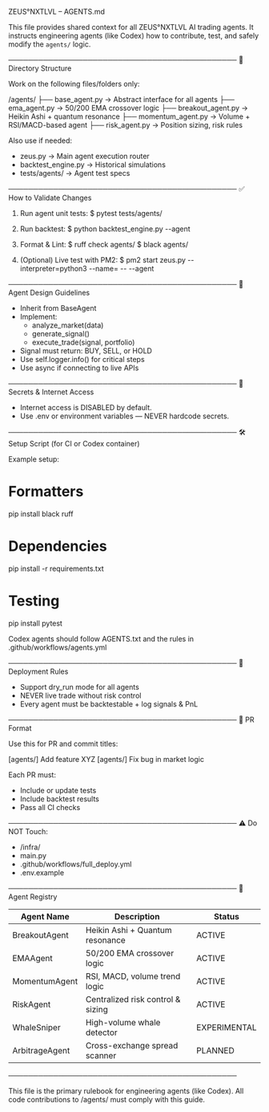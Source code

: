 ZEUS°NXTLVL – AGENTS.md

This file provides shared context for all ZEUS°NXTLVL AI trading agents.
It instructs engineering agents (like Codex) how to contribute, test, and safely modify the `agents/` logic.

──────────────────────────────────────────────
📁 Directory Structure

Work on the following files/folders only:

/agents/
├── base_agent.py        → Abstract interface for all agents
├── ema_agent.py         → 50/200 EMA crossover logic
├── breakout_agent.py    → Heikin Ashi + quantum resonance
├── momentum_agent.py    → Volume + RSI/MACD-based agent
├── risk_agent.py        → Position sizing, risk rules

Also use if needed:
- zeus.py               → Main agent execution router
- backtest_engine.py    → Historical simulations
- tests/agents/         → Agent test specs

──────────────────────────────────────────────
✅ How to Validate Changes

1. Run agent unit tests:
   $ pytest tests/agents/

2. Run backtest:
   $ python backtest_engine.py --agent <AgentName>

3. Format & Lint:
   $ ruff check agents/
   $ black agents/

4. (Optional) Live test with PM2:
   $ pm2 start zeus.py --interpreter=python3 --name=<agent-name> -- --agent <AgentName>

──────────────────────────────────────────────
🧠 Agent Design Guidelines

- Inherit from BaseAgent
- Implement:
    - analyze_market(data)
    - generate_signal()
    - execute_trade(signal, portfolio)
- Signal must return: BUY, SELL, or HOLD
- Use self.logger.info() for critical steps
- Use async if connecting to live APIs

──────────────────────────────────────────────
🔐 Secrets & Internet Access

- Internet access is DISABLED by default.
- Use .env or environment variables — NEVER hardcode secrets.

──────────────────────────────────────────────
🛠 Setup Script (for CI or Codex container)

Example setup:

# Formatters
pip install black ruff

# Dependencies
pip install -r requirements.txt

# Testing
pip install pytest

Codex agents should follow AGENTS.txt and the rules in .github/workflows/agents.yml

──────────────────────────────────────────────
🚀 Deployment Rules

- Support dry_run mode for all agents
- NEVER live trade without risk control
- Every agent must be backtestable + log signals & PnL

──────────────────────────────────────────────
📝 PR Format

Use this for PR and commit titles:

  [agents/<AgentName>] Add feature XYZ
  [agents/<AgentName>] Fix bug in market logic

Each PR must:
- Include or update tests
- Include backtest results
- Pass all CI checks

──────────────────────────────────────────────
⚠️ Do NOT Touch:

- /infra/
- main.py
- .github/workflows/full_deploy.yml
- .env.example

──────────────────────────────────────────────
📜 Agent Registry

| Agent Name       | Description                           | Status         |
|------------------|----------------------------------------|----------------|
| BreakoutAgent    | Heikin Ashi + Quantum resonance        | ACTIVE         |
| EMAAgent         | 50/200 EMA crossover logic             | ACTIVE         |
| MomentumAgent    | RSI, MACD, volume trend logic          | ACTIVE         |
| RiskAgent        | Centralized risk control & sizing      | ACTIVE         |
| WhaleSniper      | High-volume whale detector             | EXPERIMENTAL   |
| ArbitrageAgent   | Cross-exchange spread scanner          | PLANNED        |

──────────────────────────────────────────────

This file is the primary rulebook for engineering agents (like Codex).
All code contributions to /agents/ must comply with this guide.
